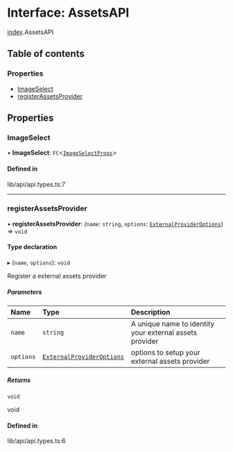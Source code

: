 # Interface: AssetsAPI

[index](../wiki/index).AssetsAPI

## Table of contents

### Properties

- [ImageSelect](../wiki/index.AssetsAPI#imageselect)
- [registerAssetsProvider](../wiki/index.AssetsAPI#registerassetsprovider)

## Properties

### ImageSelect

• **ImageSelect**: `FC`<[`ImageSelectProps`](../wiki/index.ImageSelectProps)\>

#### Defined in

lib/api/api.types.ts:7

___

### registerAssetsProvider

• **registerAssetsProvider**: (`name`: `string`, `options`: [`ExternalProviderOptions`](../wiki/index#externalprovideroptions)) => `void`

#### Type declaration

▸ (`name`, `options`): `void`

Register a external assets provider

##### Parameters

| Name | Type | Description |
| :------ | :------ | :------ |
| `name` | `string` | A unique name to identity your external assets provider |
| `options` | [`ExternalProviderOptions`](../wiki/index#externalprovideroptions) | options to setup your external assets provider |

##### Returns

`void`

void

#### Defined in

lib/api/api.types.ts:6
